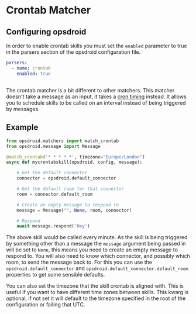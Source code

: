 # Crontab Matcher

## Configuring opsdroid

In order to enable crontab skills you must set the `enabled` parameter to true in the parsers section of the opsdroid configuration file.

```yaml
parsers:
  - name: crontab
    enabled: true
```

##

The crontab matcher is a bit different to other matchers. This matcher doesn't take a message as an input, it takes a [cron timing](https://en.wikipedia.org/wiki/Cron) instead. It allows you to schedule skills to be called on an interval instead of being triggered by messages.

## Example

```python
from opsdroid.matchers import match_crontab
from opsdroid.message import Message

@match_crontab('* * * * *', timezone="Europe/London")
async def mycrontabskill(opsdroid, config, message):

    # Get the default connector
    connector = opsdroid.default_connector

    # Get the default room for that connector
    room = connector.default_room

    # Create an empty message to respond to
    message = Message("", None, room, connector)

    # Respond
    await message.respond('Hey')
```

The above skill would be called every minute. As the skill is being triggered by something other than a message the `message` argument being passed in will be set to `None`, this means you need to create an empty message to respond to. You will also need to know which connector, and possibly which room, to send the message back to. For this you can use the `opsdroid.default_connector` and `opsdroid.default_connector.default_room` properties to get some sensible defaults.

You can also set the timezone that the skill crontab is aligned with. This is useful if you want to have different time zones between skills. This kwarg is optional, if not set it will default to the timezone specified in the root of the configuration or failing that UTC.
